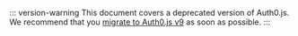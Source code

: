 ::: version-warning
This document covers a deprecated version of Auth0.js. We recommend that you [migrate to Auth0.js v9](/libraries/auth0js/v9/migration-guide) as soon as possible.
:::
